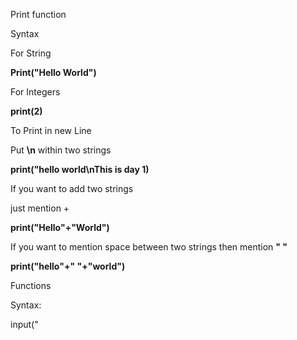 Print function

Syntax

For String

**Print("Hello World")**    

For Integers

**print(2)**

To Print in new Line

Put **\n** within two strings

**print("hello world\nThis is day 1)**  

If you want to add two strings

just mention +

**print("Hello"+"World")**

If you want to mention space between two strings then mention **" "**

**print("hello"+" "+"world")**

Functions

Syntax:

input("

